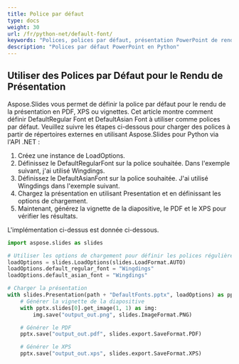 ```yaml
---
title: Police par défaut
type: docs
weight: 30
url: /fr/python-net/default-font/
keywords: "Polices, polices par défaut, présentation PowerPoint de rendu Python, Aspose.Slides pour Python via .NET"
description: "Polices par défaut PowerPoint en Python"
---
```


## **Utiliser des Polices par Défaut pour le Rendu de Présentation**
Aspose.Slides vous permet de définir la police par défaut pour le rendu de la présentation en PDF, XPS ou vignettes. Cet article montre comment définir DefaultRegular Font et DefaultAsian Font à utiliser comme polices par défaut. Veuillez suivre les étapes ci-dessous pour charger des polices à partir de répertoires externes en utilisant Aspose.Slides pour Python via l'API .NET :

1. Créez une instance de LoadOptions.
1. Définissez le DefaultRegularFont sur la police souhaitée. Dans l'exemple suivant, j'ai utilisé Wingdings.
1. Définissez le DefaultAsianFont sur la police souhaitée. J'ai utilisé Wingdings dans l'exemple suivant.
1. Chargez la présentation en utilisant Presentation et en définissant les options de chargement.
1. Maintenant, générez la vignette de la diapositive, le PDF et le XPS pour vérifier les résultats.

L'implémentation ci-dessus est donnée ci-dessous.

```py
import aspose.slides as slides

# Utiliser les options de chargement pour définir les polices régulières et asiatiques par défaut
loadOptions = slides.LoadOptions(slides.LoadFormat.AUTO)
loadOptions.default_regular_font = "Wingdings"
loadOptions.default_asian_font = "Wingdings"

# Charger la présentation
with slides.Presentation(path + "DefaultFonts.pptx", loadOptions) as pptx:
    # Générer la vignette de la diapositive
    with pptx.slides[0].get_image(1, 1) as img:
        img.save("output_out.png", slides.ImageFormat.PNG)

    # Générer le PDF
    pptx.save("output_out.pdf", slides.export.SaveFormat.PDF)

    # Générer le XPS
    pptx.save("output_out.xps", slides.export.SaveFormat.XPS)
```